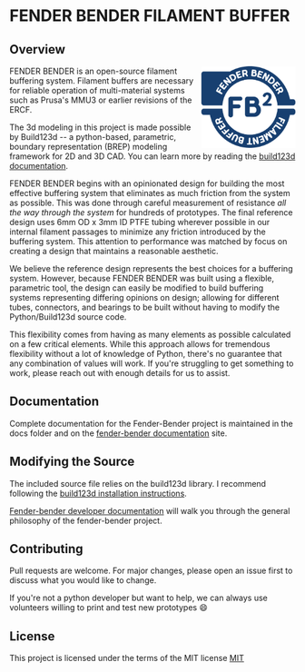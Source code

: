 # FENDER BENDER FILAMENT BUFFER

## Overview

<img src="docs/assets/logo.svg" align="right" width=33%>

FENDER BENDER is an open-source filament buffering system. Filament buffers are necessary for reliable operation of multi-material systems such as Prusa's MMU3 or earlier revisions of the ERCF.

The 3d modeling in this project is made possible by Build123d -- a python-based, parametric, boundary representation (BREP) modeling framework for 2D and 3D CAD. You can learn more by reading the [build123d documentation](https://build123d.readthedocs.io/en/latest/).

FENDER BENDER begins with an opinionated design for building the most effective buffering system that eliminates as much friction from the system as possible. This was done through careful measurement of resistance *all the way through the system* for hundreds of prototypes. The final reference design uses 6mm OD x 3mm ID PTFE tubing wherever possible in our internal filament passages to minimize any friction introduced by the buffering system. This attention to performance was matched by focus on creating a design that maintains a reasonable aesthetic.

We believe the reference design represents the best choices for a buffering system. However, because FENDER BENDER was built using a flexible, parametric tool, the design can easily be modified to build buffering systems representing differing opinions on design; allowing for different tubes, connectors, and bearings to be built without having to modify the Python/Build123d source code.

This flexibility comes from having as many elements as possible calculated on a few critical elements. While this approach allows for tremendous flexibility without a lot of knowledge of Python, there's no guarantee that any combination of values will work. If you're struggling to get something to work, please reach out with enough details for us to assist.

## Documentation
Complete documentation for the Fender-Bender project is maintained in the docs folder and on the [fender-bender documentation](https://fender-bender.readthedocs.io/en/latest/) site.

## Modifying the Source

The included source file relies on the build123d library. I recommend following the [build123d installation instructions](https://build123d.readthedocs.io/en/latest/installation.html).

[Fender-bender developer documentation](https://fender-bender.readthedocs.io/en/latest/developers/) will walk you through the general philosophy of the fender-bender project.

## Contributing

Pull requests are welcome. For major changes, please open an issue first to discuss what you would like to change.

If you're not a python developer but want to help, we can always use volunteers willing to print and test new prototypes :smile:

## License

This project is licensed under the terms of the MIT license [MIT](https://choosealicense.com/licenses/mit/)
